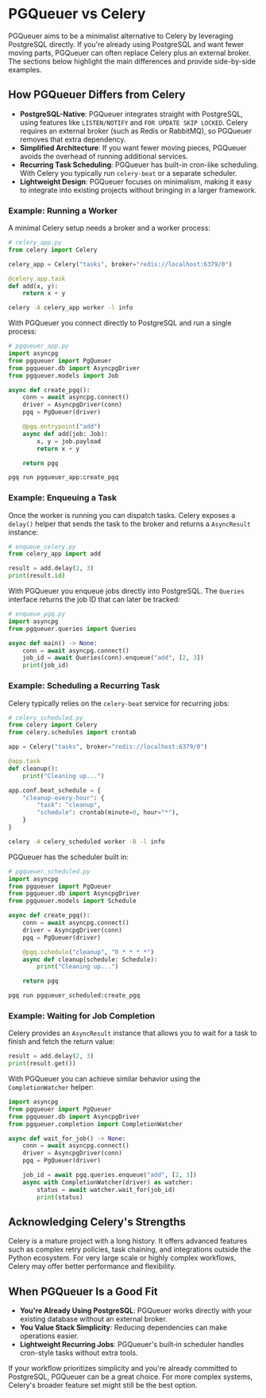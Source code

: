 # PGQueuer vs Celery

PGQueuer aims to be a minimalist alternative to Celery by leveraging PostgreSQL directly. If you're already using PostgreSQL and want fewer moving parts, PGQueuer can often replace Celery plus an external broker. The sections below highlight the main differences and provide side-by-side examples.

## How PGQueuer Differs from Celery

- **PostgreSQL-Native**: PGQueuer integrates straight with PostgreSQL, using features like `LISTEN/NOTIFY` and `FOR UPDATE SKIP LOCKED`. Celery requires an external broker (such as Redis or RabbitMQ), so PGQueuer removes that extra dependency.
- **Simplified Architecture**: If you want fewer moving pieces, PGQueuer avoids the overhead of running additional services.
- **Recurring Task Scheduling**: PGQueuer has built-in cron-like scheduling. With Celery you typically run `celery-beat` or a separate scheduler.
- **Lightweight Design**: PGQueuer focuses on minimalism, making it easy to integrate into existing projects without bringing in a larger framework.

### Example: Running a Worker

A minimal Celery setup needs a broker and a worker process:

```python
# celery_app.py
from celery import Celery

celery_app = Celery("tasks", broker="redis://localhost:6379/0")

@celery_app.task
def add(x, y):
    return x + y
```

```bash
celery -A celery_app worker -l info
```

With PGQueuer you connect directly to PostgreSQL and run a single process:

```python
# pgqueuer_app.py
import asyncpg
from pgqueuer import PgQueuer
from pgqueuer.db import AsyncpgDriver
from pgqueuer.models import Job

async def create_pgq():
    conn = await asyncpg.connect()
    driver = AsyncpgDriver(conn)
    pgq = PgQueuer(driver)

    @pgq.entrypoint("add")
    async def add(job: Job):
        x, y = job.payload
        return x + y

    return pgq
```

```bash
pgq run pgqueuer_app:create_pgq
```

### Example: Enqueuing a Task

Once the worker is running you can dispatch tasks. Celery exposes a
`delay()` helper that sends the task to the broker and returns a
`AsyncResult` instance:

```python
# enqueue_celery.py
from celery_app import add

result = add.delay(2, 3)
print(result.id)
```

With PGQueuer you enqueue jobs directly into PostgreSQL. The `Queries`
interface returns the job ID that can later be tracked:

```python
# enqueue_pgq.py
import asyncpg
from pgqueuer.queries import Queries

async def main() -> None:
    conn = await asyncpg.connect()
    job_id = await Queries(conn).enqueue("add", [2, 3])
    print(job_id)
```


### Example: Scheduling a Recurring Task

Celery typically relies on the `celery-beat` service for recurring jobs:

```python
# celery_scheduled.py
from celery import Celery
from celery.schedules import crontab

app = Celery("tasks", broker="redis://localhost:6379/0")

@app.task
def cleanup():
    print("Cleaning up...")

app.conf.beat_schedule = {
    "cleanup-every-hour": {
        "task": "cleanup",
        "schedule": crontab(minute=0, hour="*"),
    }
}
```

```bash
celery -A celery_scheduled worker -B -l info
```

PGQueuer has the scheduler built in:

```python
# pgqueuer_scheduled.py
import asyncpg
from pgqueuer import PgQueuer
from pgqueuer.db import AsyncpgDriver
from pgqueuer.models import Schedule

async def create_pgq():
    conn = await asyncpg.connect()
    driver = AsyncpgDriver(conn)
    pgq = PgQueuer(driver)

    @pgq.schedule("cleanup", "0 * * * *")
    async def cleanup(schedule: Schedule):
        print("Cleaning up...")

    return pgq
```

```bash
pgq run pgqueuer_scheduled:create_pgq
```

### Example: Waiting for Job Completion

Celery provides an `AsyncResult` instance that allows you to wait for a
task to finish and fetch the return value:

```python
result = add.delay(2, 3)
print(result.get())
```

With PGQueuer you can achieve similar behavior using the
`CompletionWatcher` helper:

```python
import asyncpg
from pgqueuer import PgQueuer
from pgqueuer.db import AsyncpgDriver
from pgqueuer.completion import CompletionWatcher

async def wait_for_job() -> None:
    conn = await asyncpg.connect()
    driver = AsyncpgDriver(conn)
    pgq = PgQueuer(driver)

    job_id = await pgq.queries.enqueue("add", [2, 3])
    async with CompletionWatcher(driver) as watcher:
        status = await watcher.wait_for(job_id)
        print(status)
```

## Acknowledging Celery's Strengths

Celery is a mature project with a long history. It offers advanced features such as complex retry policies, task chaining, and integrations outside the Python ecosystem. For very large scale or highly complex workflows, Celery may offer better performance and flexibility.

## When PGQueuer Is a Good Fit

- **You're Already Using PostgreSQL**: PGQueuer works directly with your existing database without an external broker.
- **You Value Stack Simplicity**: Reducing dependencies can make operations easier.
- **Lightweight Recurring Jobs**: PGQueuer's built‑in scheduler handles cron-style tasks without extra tools.

If your workflow prioritizes simplicity and you're already committed to PostgreSQL, PGQueuer can be a great choice. For more complex systems, Celery's broader feature set might still be the best option.
